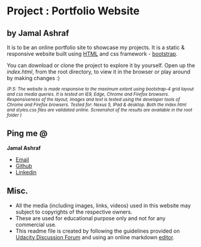 # Project : Portfolio Website
## by Jamal Ashraf


It is to be an online portfolio site  to showcase my projects. It is a static & responsive website built using [HTML](https://www.w3.org/TR/2010/WD-html5-20100624/) and css framework - [bootstrap](https://getbootstrap.com/).

You can download or clone the project to explore it by yourself. Open up the *index.html*, from the root directory, to view it in the browser or play around by making changes :)

<small>*(P.S:  The website is made responsive to the maximum extent using bootstrap-4 grid layout and css media queries. It is tested on IE9, Edge, Chrome and Firefox browsers. Responsiveness of the layout, images and text is tested using the developer tools of Chrome and Firefox browsers. Tested for: Nexus 5, IPad & desktop.
Both the index.html and styles.css files are validated online. Screenshot of the results are available in the root folder )*</small>

Ping me @
-
**Jamal Ashraf**

 - [Email](mailto:jamal8548@gmail.com)
 -  [Github](https://github.com/Jamal8548)
 - [Linkedin](https://www.linkedin.com/in/jamal-ashraf-231906196/)

Misc.
-
- All the media (including images, links, videos) used in this website may subject to copyrights of the respective owners.
- These are used for educational purpose only and not for any commercial use.
- This readme file is created by following the guidelines provided on [Udacity Discussion Forum](https://discussions.udacity.com/t/movie-trailer-website-checklist-read-this-before-you-submit-your-project/39852) and using an online markdown [editor](https://stackedit.io/).